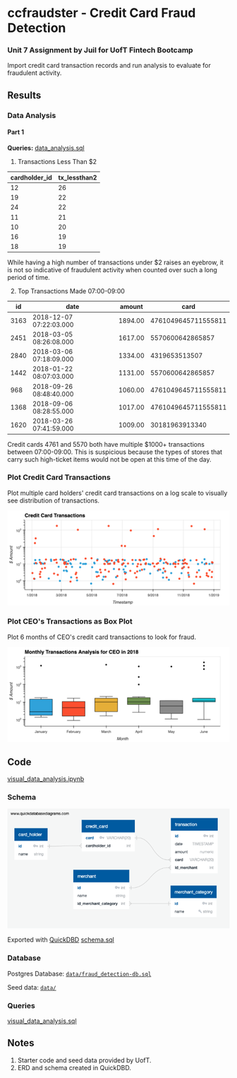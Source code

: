 # ccfraudster - Credit Card Fraud Detection

### Unit 7 Assignment by Juil for UofT Fintech Bootcamp

Import credit card transaction records and run analysis to evaluate for fraudulent activity.

## Results

### Data Analysis 
#### Part 1

**Queries:** [data_analysis.sql](query/data_analysis.sql)

1. Transactions Less Than $2

|cardholder_id|tx_lessthan2|
|-------------|------------|
|12|26|
|19|22|
|24|22|
|11|21|
|10|20|
|16|19|
|18|19|

While having a high number of transactions under $2 raises an eyebrow, it is not so indicative of fraudulent activity when counted over such a long period of time.

2. Top Transactions Made 07:00-09:00

|id|date|amount|card|
|--|----|------|----|
|3163|2018-12-07 07:22:03.000|1894.00|4761049645711555811|
|2451|2018-03-05 08:26:08.000|1617.00|5570600642865857|
|2840|2018-03-06 07:18:09.000|1334.00|4319653513507|
|1442|2018-01-22 08:07:03.000|1131.00|5570600642865857|
|968|2018-09-26 08:48:40.000|1060.00|4761049645711555811|
|1368|2018-09-06 08:28:55.000|1017.00|4761049645711555811|
|1620|2018-03-26 07:41:59.000|1009.00|30181963913340|

Credit cards 4761 and 5570 both have multiple $1000+ transactions between 07:00-09:00. This is suspicious because the types of stores that carry such high-ticket items would not be open at this time of the day. 

### Plot Credit Card Transactions

Plot multiple card holders' credit card transactions on a log scale to visually see distribution of transactions.

![Combined scatter plot.](images/combined_cc_tx.png) 

### Plot CEO's Transactions as Box Plot

Plot 6 months of CEO's credit card transactions to look for fraud.

![Box plot of monthly transactions](images/ceo_tx.png)

## Code 

[visual_data_analysis.ipynb](visual_data_analysis.ipynb)

### Schema

![ERD Diagram](images/schema.png)

Exported with [QuickDBD](https://app.quickdatabasediagrams.com/#/d/8JR3xd)
[schema.sql](data/schema.sql)

### Database 

Postgres Database: [`data/fraud_detection-db.sql`](data/fraud_detection-db.sql`)

Seed data: [`data/`](data/)

### Queries

[visual_data_analysis.sql](query/visual_data_analysis.sql)


## Notes
1. Starter code and seed data provided by UofT. 
2. ERD and schema created in QuickDBD.
